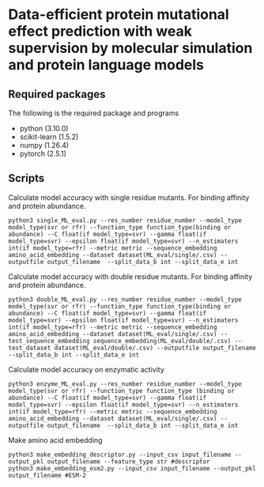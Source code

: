 # Data-efficient protein mutational effect prediction with weak supervision by molecular simulation and protein language models

## Required packages
The following is the required package and programs

* python (3.10.0)  
* scikit-learn (1.5.2)  
* numpy (1.26.4)  
* pytorch (2.5.1)  

## Scripts
Calculate model accuracy with single residue mutants. For binding affinity and protein abundance.
~~~
python3 single_ML_eval.py --res_number residue_number --model_type model_type(svr or rfr) --function_type function_type(binding or abundance) --C float(if model_type=svr) --gamma float(if model_type=svr) --epsilon float(if model_type=svr) --n_estimaters int(if model_type=rfr) --metric metric --sequence_embedding amino_acid_embedding --dataset dataset(ML_eval/single/.csv) --outputfile output_filename  --split_data_b int --split_data_e int
~~~
Calculate model accuracy with double residue mutants. For binding affinity and protein abundance.
~~~
python3 double_ML_eval.py --res_number residue_number --model_type model_type(svr or rfr) --function_type function_type(binding or abundance) --C float(if model_type=svr) --gamma float(if model_type=svr) --epsilon float(if model_type=svr) --n_estimaters int(if model_type=rfr) --metric metric --sequence_embedding amino_acid_embedding --dataset dataset(ML_eval/single/.csv) --test_sequence_embedding sequence_embedding(ML_eval/double/.csv) --test_dataset dataset(ML_eval/double/.csv) --outputfile output_filename  --split_data_b int --split_data_e int
~~~
Calculate model accuracy on enzymatic activity
~~~
python3 enzyme_ML_eval.py --res_number residue_number --model_type model_type(svr or rfr) --function_type function_type (binding or abundance) --C float(if model_type=svr) --gamma float(if model_type=svr) --epsilon float(if model_type=svr) --n_estimaters int(if model_type=rfr) --metric metric --sequence_embedding amino_acid_embedding --dataset dataset(ML_eval/single/.csv) --outputfile output_filename  --split_data_b int --split_data_e int
~~~

Make amino acid embedding
~~~
python3 make_embedding_descriptor.py --input_csv input_filename --output_pkl output_filename --feature_type str #descriptor
python3 make_embedding_esm2.py --input_csv input_filename --output_pkl output_filename #ESM-2
~~~

